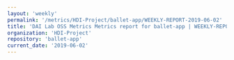 ```yaml
---
layout: 'weekly'
permalink: '/metrics/HDI-Project/ballet-app/WEEKLY-REPORT-2019-06-02'
title: 'DAI Lab OSS Metrics Metrics report for ballet-app | WEEKLY-REPORT-2019-06-02'
organization: 'HDI-Project'
repository: 'ballet-app'
current_date: '2019-06-02'
---
```

